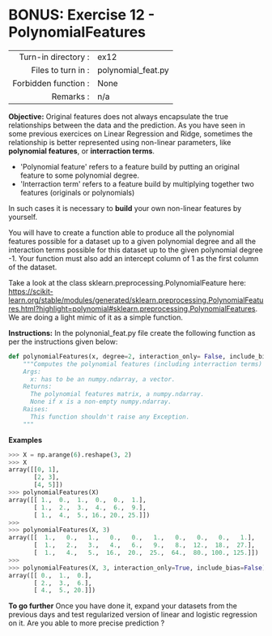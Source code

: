 # BONUS: Exercise 12 - PolynomialFeatures

|                         |                    |
| -----------------------:| ------------------ |
|   Turn-in directory :    |  ex12              |
|   Files to turn in :    |  polynomial_feat.py|
|   Forbidden function :  |  None              |
|   Remarks :             |  n/a               |

**Objective:**
Original features does not always encapsulate the true relationships between the data and the prediction. As you have seen in some previous exercices on Linear Regression and Ridge, sometimes the relationship is better represented using non-linear parameters, like __polynomial features__, or __interraction terms__. 

- 'Polynomial feature' refers to a feature build by putting an original feature to some polynomial degree.
- 'Interraction term' refers to a feature build by multiplying together two features (originals or polynomials)

In such cases it is necessary to __build__ your own non-linear features by yourself. 

You will have to create a function able to produce all the polynomial features possible for a dataset up to a given polynomial degree and all the interaction terms possible for this dataset up to the given polynomial degree -1. Your function must also add an intercept column of 1 as the first column of the dataset.

Take a look at the class sklearn.preprocessing.PolynomialFeature here: https://scikit-learn.org/stable/modules/generated/sklearn.preprocessing.PolynomialFeatures.html?highlight=polynomial#sklearn.preprocessing.PolynomialFeatures. 
We are doing a light mimic of it as a simple function.

**Instructions:**
In the polynonial_feat.py file create the following function as per the instructions given below:
```python
def polynomialFeatures(x, degree=2, interaction_only= False, include_bias=True):
    """Computes the polynomial features (including interraction terms) of a non-empty numpy.ndarray.
    Args:
      x: has to be an numpy.ndarray, a vector.
    Returns:
      The polynomial features matrix, a numpy.ndarray.
      None if x is a non-empty numpy.ndarray.
    Raises:
      This function shouldn't raise any Exception.
    """
```

**Examples**
```python
>>> X = np.arange(6).reshape(3, 2)
>>> X
array([[0, 1],
       [2, 3],
       [4, 5]])
>>> polynomialFeatures(X)
array([[ 1.,  0.,  1.,  0.,  0.,  1.],
       [ 1.,  2.,  3.,  4.,  6.,  9.],
       [ 1.,  4.,  5., 16., 20., 25.]])
>>>
>>> polynomialFeatures(X, 3)
array([[  1.,   0.,   1.,   0.,   0.,   1.,   0.,   0.,   0.,   1.],
       [  1.,   2.,   3.,   4.,   6.,   9.,   8.,  12.,  18.,  27.],
       [  1.,   4.,   5.,  16.,  20.,  25.,  64.,  80., 100., 125.]])
>>>
>>> polynomialFeatures(X, 3, interaction_only=True, include_bias=False)
array([[ 0.,  1.,  0.],
       [ 2.,  3.,  6.],
       [ 4.,  5., 20.]])
```

**To go further**
Once you have done it, expand your datasets from the previous days and test regularized version of linear and logistic regression on it. Are you able to more precise prediction ?